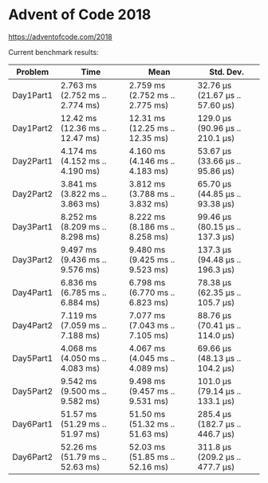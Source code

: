 Advent of Code 2018
===================

https://adventofcode.com/2018

Current benchmark results:

|Problem|Time|Mean|Std. Dev.|
|-|-|-|-|
|Day1Part1|2.763 ms   (2.752 ms .. 2.774 ms)|2.759 ms   (2.752 ms .. 2.775 ms)|32.76 μs   (21.67 μs .. 57.60 μs)|
|Day1Part2|12.42 ms   (12.36 ms .. 12.47 ms)|12.31 ms   (12.25 ms .. 12.35 ms)|129.0 μs   (90.96 μs .. 210.1 μs)|
|Day2Part1|4.174 ms   (4.152 ms .. 4.190 ms)|4.160 ms   (4.146 ms .. 4.183 ms)|53.67 μs   (33.66 μs .. 95.86 μs)|
|Day2Part2|3.841 ms   (3.822 ms .. 3.863 ms)|3.812 ms   (3.788 ms .. 3.832 ms)|65.70 μs   (44.85 μs .. 93.38 μs)|
|Day3Part1|8.252 ms   (8.209 ms .. 8.298 ms)|8.222 ms   (8.186 ms .. 8.258 ms)|99.46 μs   (80.15 μs .. 137.3 μs)|
|Day3Part2|9.497 ms   (9.436 ms .. 9.576 ms)|9.480 ms   (9.425 ms .. 9.523 ms)|137.3 μs   (94.48 μs .. 196.3 μs)|
|Day4Part1|6.836 ms   (6.785 ms .. 6.884 ms)|6.798 ms   (6.770 ms .. 6.823 ms)|78.38 μs   (62.35 μs .. 105.7 μs)|
|Day4Part2|7.119 ms   (7.059 ms .. 7.188 ms)|7.077 ms   (7.043 ms .. 7.105 ms)|88.76 μs   (70.41 μs .. 114.0 μs)|
|Day5Part1|4.068 ms   (4.050 ms .. 4.083 ms)|4.067 ms   (4.045 ms .. 4.089 ms)|69.66 μs   (48.13 μs .. 104.2 μs)|
|Day5Part2|9.542 ms   (9.500 ms .. 9.582 ms)|9.498 ms   (9.457 ms .. 9.531 ms)|101.0 μs   (79.14 μs .. 133.1 μs)|
|Day6Part1|51.57 ms   (51.29 ms .. 51.97 ms)|51.50 ms   (51.32 ms .. 51.63 ms)|285.4 μs   (182.7 μs .. 446.7 μs)|
|Day6Part2|52.26 ms   (51.79 ms .. 52.63 ms)|52.03 ms   (51.85 ms .. 52.16 ms)|311.8 μs   (209.2 μs .. 477.7 μs)|
